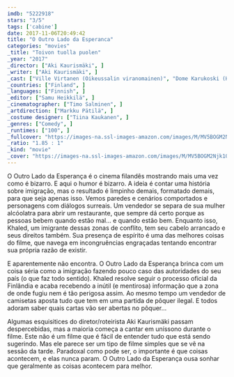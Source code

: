 ```yaml
---
imdb: "5222918"
stars: "3/5"
tags: ['cabine']
date: 2017-11-06T20:49:42
title: "O Outro Lado da Esperanca"
categories: "movies"
_title: "Toivon tuolla puolen"
_year: "2017"
_director: ["Aki Kaurismäki", ]
_writer: ["Aki Kaurismäki", ]
_cast: ["Ville Virtanen (Oikeussalin viranomainen)", "Dome Karukoski (Huligaani bussipysäkillä)", "Kati Outinen (Vaatekaupan omistaja)", "Tommi Korpela (Melartin)", "Sakari Kuosmanen (Wikström)", "Sherwan Haji (Khaled)", "Niroz Haji (Miriam)", "Tommi Eronen (Huligaani bussipysäkillä)", "Mirja Oksanen (Oikeussalin viranomainen)", ]
_countries: ["Finland", ]
_languages: ["Finnish", ]
_editor: ["Samu Heikkilä", ]
_cinematographer: ["Timo Salminen", ]
_artdirection: ["Markku Pätilä", ]
_costume designer: ["Tiina Kaukanen", ]
_genres: ["Comedy", ]
_runtimes: ["100", ]
_fullcover: "https://images-na.ssl-images-amazon.com/images/M/MV5BOGM2Njk1OWMtYWE0Yi00N2E4LTg3NjItYzJiYzljZTVjZmJlL2ltYWdlL2ltYWdlXkEyXkFqcGdeQXVyMTIxMzMzMzE@.jpg"
_ratio: "1.85 : 1"
_kind: "movie"
_cover: "https://images-na.ssl-images-amazon.com/images/M/MV5BOGM2Njk1OWMtYWE0Yi00N2E4LTg3NjItYzJiYzljZTVjZmJlL2ltYWdlL2ltYWdlXkEyXkFqcGdeQXVyMTIxMzMzMzE@._V1._SX98_SY140_.jpg"
---
```

O Outro Lado da Esperança é o cinema filandês mostrando mais uma vez como é bizarro. E aqui o humor é bizarro. A ideia é contar uma história sobre imigração, mas o resultado é limpinho demais, formatado demais, para que seja apenas isso. Vemos paredes e cenários comportados e personagens com diálogos surreais. Um vendedor se separa de sua mulher alcóolatra para abrir um restaurante, que sempre dá certo porque as pessoas bebem quando estão mal... e quando estão bem. Enquanto isso, Khaled, um imigrante dessas zonas de conflito, tem seu cabelo arrancado e seus direitos também. Sua presença de espírito é uma das melhores coisas do filme, que navega em incongruências engraçadas tentando encontrar sua própria razão de existir.

E aparentemente não encontra. O Outro Lado da Esperança brinca com um coisa séria como a imigração fazendo pouco caso das autoridades do seu país (o que faz todo sentido). Khaled resolve seguir o processo oficial da Finlândia e acaba recebendo a inútil (e mentirosa) informação que a zona de onde fugiu nem é tão perigosa assim. Ao mesmo tempo um vendedor de camisetas aposta tudo que tem em uma partida de pôquer ilegal. E todos adoram saber quais cartas vão ser abertas no pôquer...

Algumas esquisitices do diretor/roteirista Aki Kaurismäki passam despercebidas, mas a maioria começa a cantar em uníssono durante o filme. Este não é um filme que é fácil de entender tudo que está sendo sugerindo. Mas ele parece ser um tipo de filme simples que se vê na sessão da tarde. Paradoxal como pode ser, o importante é que coisas acontecem, e elas nunca param. O Outro Lado da Esperança ousa sonhar que geralmente as coisas acontecem para melhor.
